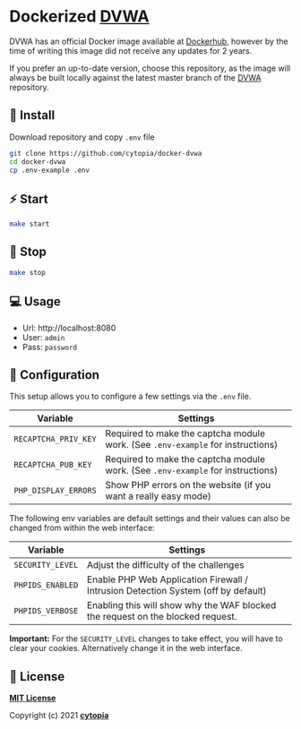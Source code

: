 # Dockerized [DVWA](https://github.com/digininja/DVWA)


DVWA has an official Docker image available at [Dockerhub](https://hub.docker.com/r/vulnerables/web-dvwa/), however by the time of writing this image did not receive any updates for 2 years.

If you prefer an up-to-date version, choose this repository, as the image will always be built locally against the latest master branch of the [DVWA](https://github.com/digininja/DVWA) repository.


## :tada: Install

Download repository and copy `.env` file
```bash
git clone https://github.com/cytopia/docker-dvwa
cd docker-dvwa
cp .env-example .env
```

## :zap: Start
```bash
make start
```


## :no_entry_sign: Stop
```bash
make stop
```


## :computer: Usage

* Url: http://localhost:8080
* User: `admin`
* Pass: `password`


## :wrench: Configuration

This setup allows you to configure a few settings via the `.env` file.

| Variable | Settings |
|----------|----------|
| `RECAPTCHA_PRIV_KEY` | Required to make the captcha module work. (See `.env-example` for instructions) |
| `RECAPTCHA_PUB_KEY`  | Required to make the captcha module work. (See `.env-example` for instructions) |
| `PHP_DISPLAY_ERRORS` | Show PHP errors on the website (if you want a really easy mode) |

The following env variables are default settings and their values can also be changed from within the web interface:

| Variable | Settings |
|----------|----------|
| `SECURITY_LEVEL` | Adjust the difficulty of the challenges |
| `PHPIDS_ENABLED` | Enable PHP Web Application Firewall / Intrusion Detection System (off by default) |
| `PHPIDS_VERBOSE` | Enabling this will show why the WAF blocked the request on the blocked request. |

**Important:** For the `SECURITY_LEVEL` changes to take effect, you will have to clear your cookies. Alternatively change it in the web interface.



## :page_facing_up: License

**[MIT License](LICENSE.md)**

Copyright (c) 2021 **[cytopia](https://github.com/cytopia)**
